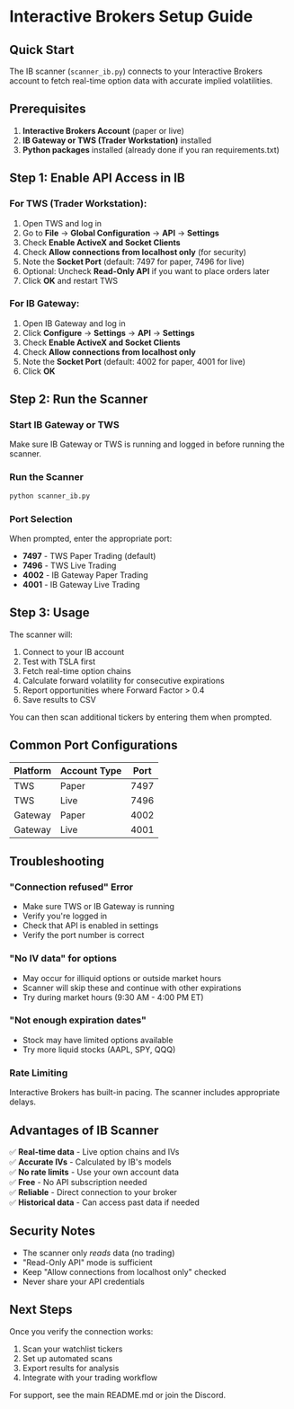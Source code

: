 # Interactive Brokers Setup Guide

## Quick Start

The IB scanner (`scanner_ib.py`) connects to your Interactive Brokers account to fetch real-time option data with accurate implied volatilities.

## Prerequisites

1. **Interactive Brokers Account** (paper or live)
2. **IB Gateway or TWS (Trader Workstation)** installed
3. **Python packages** installed (already done if you ran requirements.txt)

## Step 1: Enable API Access in IB

### For TWS (Trader Workstation):
1. Open TWS and log in
2. Go to **File** → **Global Configuration** → **API** → **Settings**
3. Check **Enable ActiveX and Socket Clients**
4. Check **Allow connections from localhost only** (for security)
5. Note the **Socket Port** (default: 7497 for paper, 7496 for live)
6. Optional: Uncheck **Read-Only API** if you want to place orders later
7. Click **OK** and restart TWS

### For IB Gateway:
1. Open IB Gateway and log in
2. Click **Configure** → **Settings** → **API** → **Settings**
3. Check **Enable ActiveX and Socket Clients**
4. Check **Allow connections from localhost only**
5. Note the **Socket Port** (default: 4002 for paper, 4001 for live)
6. Click **OK**

## Step 2: Run the Scanner

### Start IB Gateway or TWS
Make sure IB Gateway or TWS is running and logged in before running the scanner.

### Run the Scanner

```bash
python scanner_ib.py
```

### Port Selection
When prompted, enter the appropriate port:
- **7497** - TWS Paper Trading (default)
- **7496** - TWS Live Trading
- **4002** - IB Gateway Paper Trading
- **4001** - IB Gateway Live Trading

## Step 3: Usage

The scanner will:
1. Connect to your IB account
2. Test with TSLA first
3. Fetch real-time option chains
4. Calculate forward volatility for consecutive expirations
5. Report opportunities where Forward Factor > 0.4
6. Save results to CSV

You can then scan additional tickers by entering them when prompted.

## Common Port Configurations

| Platform | Account Type | Port |
|----------|--------------|------|
| TWS      | Paper        | 7497 |
| TWS      | Live         | 7496 |
| Gateway  | Paper        | 4002 |
| Gateway  | Live         | 4001 |

## Troubleshooting

### "Connection refused" Error
- Make sure TWS or IB Gateway is running
- Verify you're logged in
- Check that API is enabled in settings
- Verify the port number is correct

### "No IV data" for options
- May occur for illiquid options or outside market hours
- Scanner will skip these and continue with other expirations
- Try during market hours (9:30 AM - 4:00 PM ET)

### "Not enough expiration dates"
- Stock may have limited options available
- Try more liquid stocks (AAPL, SPY, QQQ)

### Rate Limiting
Interactive Brokers has built-in pacing. The scanner includes appropriate delays.

## Advantages of IB Scanner

✅ **Real-time data** - Live option chains and IVs  
✅ **Accurate IVs** - Calculated by IB's models  
✅ **No rate limits** - Use your own account data  
✅ **Free** - No API subscription needed  
✅ **Reliable** - Direct connection to your broker  
✅ **Historical data** - Can access past data if needed  

## Security Notes

- The scanner only *reads* data (no trading)
- "Read-Only API" mode is sufficient
- Keep "Allow connections from localhost only" checked
- Never share your API credentials

## Next Steps

Once you verify the connection works:
1. Scan your watchlist tickers
2. Set up automated scans
3. Export results for analysis
4. Integrate with your trading workflow

For support, see the main README.md or join the Discord.
